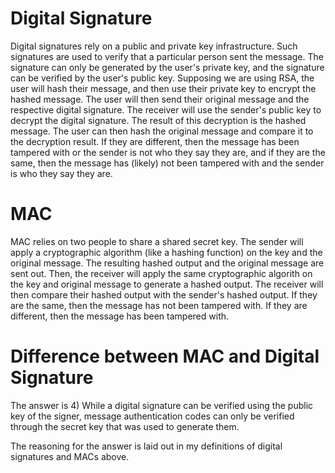 # Digital Signature

Digital signatures rely on a public and private key infrastructure. Such signatures are used to verify that a particular person sent the message. The signature can only be generated by the user's private key, and the signature can be verified by the user's public key. Supposing we are using RSA, the user will hash their message, and then use their private key to encrypt the hashed message. The user will then send their original message and the respective digital signature. The receiver will use the sender's public key to decrypt the digital signature. The result of this decryption is the hashed message. The user can then hash the original message and compare it to the decryption result. If they are different, then the message has been tampered with or the sender is not who they say they are, and if they are the same, then the message has (likely) not been tampered with and the sender is who they say they are.

# MAC

MAC relies on two people to share a shared secret key. The sender will apply a cryptographic algorithm (like a hashing function) on the key and the original message. The resulting hashed output and the original message are sent out. Then, the receiver will apply the same cryptographic algorith on the key and original message to generate a hashed output. The receiver will then compare their hashed output with the sender's hashed output. If they are the same, then the message has not been tampered with. If they are different, then the message has been tampered with. 

# Difference between MAC and Digital Signature

The answer is 4) While a digital signature can be verified using the public key of the signer, message authentication codes can only be verified through the secret key that was used to generate them.

The reasoning for the answer is laid out in my definitions of digital signatures and MACs above.
